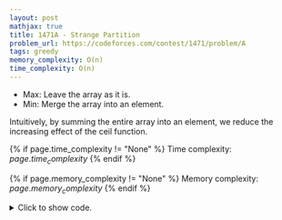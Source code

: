 ```yaml
---
layout: post
mathjax: true
title: 1471A - Strange Partition
problem_url: https://codeforces.com/contest/1471/problem/A
tags: greedy
memory_complexity: O(n)
time_complexity: O(n)
---
```


- Max: Leave the array as it is.
- Min: Merge the array into an element.

Intuitively, by summing the entire array into an element, we reduce the
increasing effect of the ceil function.


{% if page.time_complexity != "None" %}
Time complexity: ${{ page.time_complexity }}$
{% endif %}

{% if page.memory_complexity != "None" %}
Memory complexity: ${{ page.memory_complexity }}$
{% endif %}

<details>
<summary>
<p style="display:inline">Click to show code.</p>
</summary>
```cpp
{% raw %}
using namespace std;
using ll = long long;
using ii = pair<int, int>;
using vi = vector<int>;
ll ceil(ll a, ll b) { return (a + b - 1) / b; }
int main(void)
{
    ios::sync_with_stdio(false), cin.tie(NULL);
    int t;
    cin >> t;
    while (t--)
    {
        int n, x;
        cin >> n >> x;
        vector<ll> a(n);
        for (auto &ai : a)
            cin >> ai;
        ll min = ceil(accumulate(begin(a), end(a), 0LL), x);
        ll max = 0;
        for (auto ai : a)
            max += ceil(ai, x);
        cout << min << " " << max << endl;
    }
    return 0;
}

{% endraw %}
```
</details>

